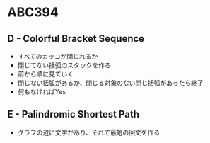 # ABC394

## D - Colorful Bracket Sequence
- すべてのカッコが閉じれるか
- 閉じてない括弧のスタックを作る
- 前から順に見ていく
- 閉じない括弧があるか、閉じる対象のない閉じ括弧があったら終了
- 何もなければYes

## E - Palindromic Shortest Path
- グラフの辺に文字があり、それで最短の回文を作る